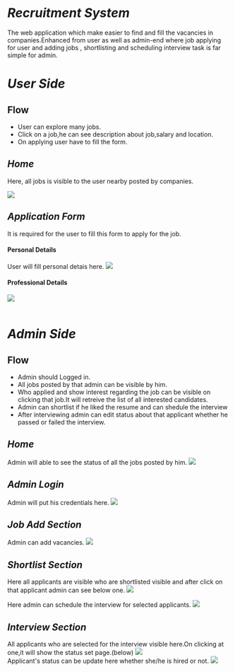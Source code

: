 <h1><i>Recruitment System</i></h1>
  <p>The web application which make easier to find and fill the vacancies in companies.Enhanced from user as well as admin-end where job applying for user and adding jobs , shortlisting and scheduling interview task is far simple for admin.</p>  
  
  
  <h1><i>User Side</i></h1>
    
  <h2>Flow</h2>  
    <ul>
  <li>User can explore many jobs.</li>
  <li>Click on a job,he can see description about job,salary and location.</li>
  <li>On applying user have to fill the form.</li>
  
</ul>
    
    
    
    
    
  <h2><i>Home</i></h2>
    <p>Here, all jobs is visible to the user nearby posted by companies.</p>
    <img src = "https://user-images.githubusercontent.com/93570605/162711251-f24a367e-9657-409e-bf1b-18b9aafbab30.png"></img>
    <br/>
  <h2><i>Application Form</i></h2> 
  <p>It is required for the user to fill this form to apply for the job.</p>
  <h4>Personal Details</h4>
  User will fill personal detais here.
  <img src = "https://user-images.githubusercontent.com/93570605/162713126-e8e03363-6400-4a7a-af2e-feaf9b92c3f7.png"></img> 
  <br/>
    <h4>Professional Details</h4>
  <img src = "https://user-images.githubusercontent.com/93570605/162714016-a6ae5516-5083-4f9c-b10b-670a7d0a952b.png"></img>
  <br/></br>
  
   <h1><i>Admin Side</i></h1>
   
   <h2>Flow</h2>  
    <ul>
  <li>Admin should Logged in.</li>
  <li>All jobs posted by that admin can be visible by him.</li>
  <li>Who applied and show interest regarding the job can be visible on clicking that job.It will retreive the list of all interested candidates.</li>
  <li>Admin can shortlist if he liked the resume and can shedule the interview</li>
  <li>After interviewing admin can edit status about that applicant whether he passed or failed the interview.</li>
</ul>
   
   
   <h2><i>Home</i></h2>
   Admin will able to see the status of all the jobs posted by him.
    <img src = "https://user-images.githubusercontent.com/93570605/162715383-ca9ead67-7412-4230-8190-6a2349a30da9.png"></img>
    
   <h2><i>Admin Login</i></h2>
   Admin will put his credentials here.
   <img src = "https://user-images.githubusercontent.com/93570605/162716125-feb6965a-b1bf-43cc-a674-86f01ce1cbad.png"></img>
   
   <h2><i>Job Add Section</i></h2>
   Admin can add vacancies.
   <img src = "https://user-images.githubusercontent.com/93570605/162718448-1c40a9a8-cb27-44f9-bb57-87d0eed99878.png"></img>
   
   <h2><i>Shortlist Section</i></h2>
   Here all applicants are visible who are shortlisted visible and after click on that applicant admin can see below one.
   <img src = "https://user-images.githubusercontent.com/93570605/162720783-dc4bbb84-c726-4966-a28f-c544b5ec4ea6.png"></img>
   
   Here admin can schedule the interview for selected applicants.
   <img src = "https://user-images.githubusercontent.com/93570605/162720855-6117e54b-9a97-4ffb-bfbf-1347f17e4dfb.png"></img>
   
   <h2><i>Interview Section</i></h2>
   All applicants who are selected for the interview visible here.On clicking at one,it will show the status set page.(below)
   <img src = "https://user-images.githubusercontent.com/93570605/162722112-837e1fc6-ea00-4bde-b37b-14bb0efe730e.png"></img>
   <br/>
   Applicant's status can be update here whether she/he is hired or not.
   <img src = "https://user-images.githubusercontent.com/93570605/162722184-f0cbe20a-a6c7-468d-9243-50a4cac05a12.png"></img>
   
